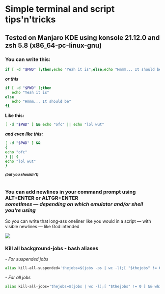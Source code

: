 # Simple terminal and script tips'n'tricks
## Tested on Manjaro KDE using konsole 21.12.0 and zsh 5.8 (x86_64-pc-linux-gnu)

### You can write this:
```bash
if [ -d "$PWD" ];then;echo "Yeah it is";else;echo "Hmmm... It should be";fi
```
<b>*or this*</b>
   
```bash
if [ -d "$PWD" ];then
   echo "Yeah it is"
else
   echo "Hmmm... It should be"
fi
```
   
<b> Like this: </b>
   

```bash
[ -d "$PWD" ] && echo "ofc" || echo "lol wut"

```
   
<b> *and even like this:* </b> </sup>

```bash
[ -d "$PWD" ] && 
{
echo "ofc"
} || {
echo "lol wut"
}
```
<sup> <b> *(but you shouldn't)* </b> </sup>

#

### You can add newlines in your command prompt using ALT+ENTER or ALTGR+ENTER <br> *sometimes — depending on which emulator and/or shell you're using*

So you can write that long-ass oneliner like you would in a script — with visible newlines — like God intended


![](https://user-images.githubusercontent.com/64572787/149601795-1fa07384-d534-4b51-bbfe-16477d041fe4.png)


### Kill all background-jobs - bash aliases
*- For suspended jobs*
```bash
alias kill-all-suspended='thejobs=$(jobs -ps | wc -l);[ "$thejobs" != 0 ] && while [ "$thejobs" != 0 ];do for i in "$thejobs"; do [ "$thejobs" != 0 ] && kill %$i; done; thejobs=$(jobs -ps | wc -l); done || echo "No suspended jobs"'
```

*- For all jobs*
```bash
alias kill-all-jobs='thejobs=$(jobs | wc -l);[ "$thejobs" != 0 ] && while [ "$thejobs" != 0 ];do for i in "$thejobs"; do [ "$thejobs" != 0 ] && kill %$i; done; thejobs=$(jobs | wc -l); done || echo "No jobs"'
```
